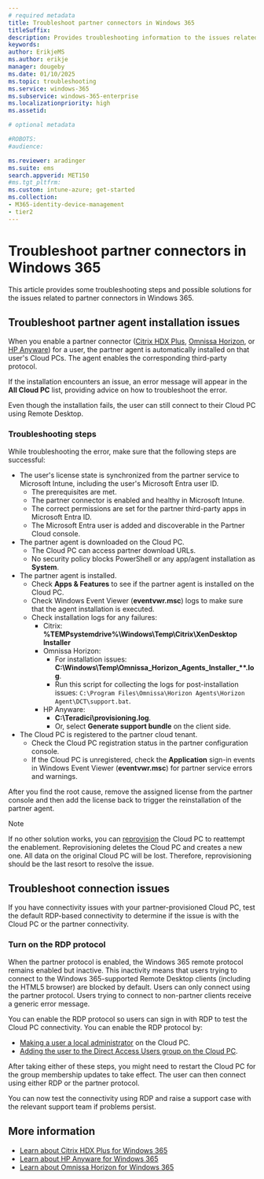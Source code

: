 ```yaml
---
# required metadata
title: Troubleshoot partner connectors in Windows 365
titleSuffix:
description: Provides troubleshooting information to the issues related to partner connectors in Windows 365.
keywords:
author: ErikjeMS  
ms.author: erikje
manager: dougeby
ms.date: 01/10/2025
ms.topic: troubleshooting
ms.service: windows-365
ms.subservice: windows-365-enterprise
ms.localizationpriority: high
ms.assetid: 

# optional metadata

#ROBOTS:
#audience:

ms.reviewer: aradinger
ms.suite: ems
search.appverid: MET150
#ms.tgt_pltfrm:
ms.custom: intune-azure; get-started
ms.collection:
- M365-identity-device-management
- tier2
---
```


# Troubleshoot partner connectors in Windows 365

This article provides some troubleshooting steps and possible solutions for the issues related to partner connectors in Windows 365.

## Troubleshoot partner agent installation issues

When you enable a partner connector ([Citrix HDX Plus](/windows-365/enterprise/set-up-citrix), [Omnissa Horizon](/windows-365/enterprise/set-up-omnissa-horizon), or [HP Anyware](/windows-365/enterprise/hp-anyware-set-up)) for a user, the partner agent is automatically installed on that user's Cloud PCs. The agent enables the corresponding third-party protocol.

If the installation encounters an issue, an error message will appear in the **All Cloud PC** list, providing advice on how to troubleshoot the error.  

Even though the installation fails, the user can still connect to their Cloud PC using Remote Desktop.

### Troubleshooting steps

While troubleshooting the error, make sure that the following steps are successful:

- The user's license state is synchronized from the partner service to Microsoft Intune, including the user's Microsoft Entra user ID.
  - The prerequisites are met.
  - The partner connector is enabled and healthy in Microsoft Intune.
  - The correct permissions are set for the partner third-party apps in Microsoft Entra ID.
  - The Microsoft Entra user is added and discoverable in the Partner Cloud console.
- The partner agent is downloaded on the Cloud PC.
  - The Cloud PC can access partner download URLs.
  - No security policy blocks PowerShell or any app/agent installation as **System**.
- The partner agent is installed.
  - Check **Apps & Features** to see if the partner agent is installed on the Cloud PC.
  - Check Windows Event Viewer (**eventvwr.msc**) logs to make sure that the agent installation is executed.
  - Check installation logs for any failures:
    - Citrix: **%TEMPsystemdrive%\Windows\Temp\Citrix\XenDesktop Installer**
    - Omnissa Horizon:
      - For installation issues: **C:\Windows\Temp\Omnissa_Horizon_Agents_Installer_\**.log**.
      - Run this script for collecting the logs for post-installation issues: `C:\Program Files\Omnissa\Horizon Agents\Horizon Agent\DCT\support.bat`.
    - HP Anyware:
      - **C:\Teradici\provisioning.log**.
      - Or, select **Generate support bundle** on the client side.
- The Cloud PC is registered to the partner cloud tenant.
  - Check the Cloud PC registration status in the partner configuration console.
  - If the Cloud PC is unregistered, check the **Application** sign-in events in Windows Event Viewer (**eventvwr.msc**) for partner service errors and warnings.

After you find the root cause, remove the assigned license from the partner console and then add the license back to trigger the reinstallation of the partner agent.

> [!NOTE]
> If no other solution works, you can [reprovision](/windows-365/enterprise/reprovision-cloud-pc) the Cloud PC to reattempt the enablement. Reprovisioning deletes the Cloud PC and creates a new one. All data on the original Cloud PC will be lost. Therefore, reprovisioning should be the last resort to resolve the issue.

## Troubleshoot connection issues

If you have connectivity issues with your partner-provisioned Cloud PC, test the default RDP-based connectivity to determine if the issue is with the Cloud PC or the partner connectivity.

### Turn on the RDP protocol

When the partner protocol is enabled, the Windows 365 remote protocol remains enabled but inactive. This inactivity means that users trying to connect to the Windows 365-supported Remote Desktop clients (including the HTML5 browser) are blocked by default. Users can only connect using the partner protocol. Users trying to connect to non-partner clients receive a generic error message.

You can enable the RDP protocol so users can sign in with RDP to test the Cloud PC connectivity. You can enable the RDP protocol by:

- [Making a user a local administrator](/windows-365/enterprise/assign-users-as-local-admin) on the Cloud PC.
- [Adding the user to the Direct Access Users group on the Cloud PC](/windows/client-management/mdm/policy-csp-localusersandgroups?WT.mc_id=Portal-fx).

After taking either of these steps, you might need to restart the Cloud PC for the group membership updates to take effect. The user can then connect using either RDP or the partner protocol.

You can now test the connectivity using RDP and raise a support case with the relevant support team if problems persist.

## More information

- [Learn about Citrix HDX Plus for Windows 365](/windows-365/enterprise/set-up-citrix)
- [Learn about HP Anyware for Windows 365](/windows-365/enterprise/hp-anyware-set-up)
- [Learn about Omnissa Horizon for Windows 365](/windows-365/enterprise/set-up-omnissa-horizon)
